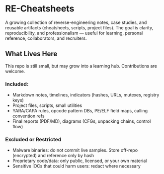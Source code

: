 # RE-Cheatsheets

A growing collection of reverse-engineering notes, case studies, and reusable artifacts (cheatsheets, scripts, project files).
The goal is clarity, reproducibility, and professionalism — useful for learning, personal reference, collaborators, and recruiters.

## What Lives Here

This repo is still small, but may grow into a learning hub. Contributions are welcome.

### Included:

- Markdown notes, timelines, indicators (hashes, URLs, mutexes, registry keys)
- Project files, scripts, small utilities  
- YARA/CAPA rules, opcode pattern DBs, PE/ELF field maps, calling convention refs  
- Final reports (PDF/MD), diagrams (CFGs, unpacking chains, control flow)  

### Excluded or Restricted

- Malware binaries: do not commit live samples. Store off-repo (encrypted) and reference only by hash  
- Proprietary code/data: only public, licensed, or your own material  
- Sensitive IOCs that could harm users: redact where necessary  
